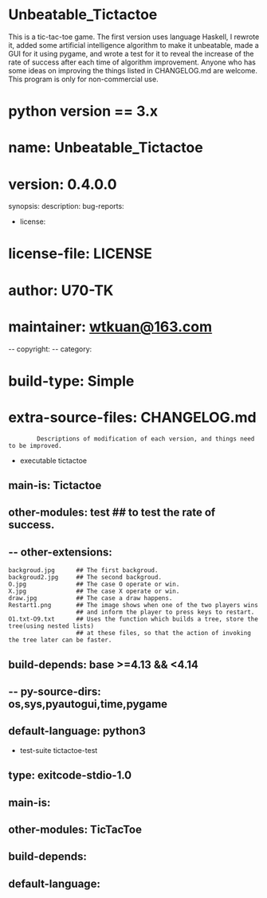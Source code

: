 # Unbeatable_Tictactoe
This is a tic-tac-toe game. The first version uses language Haskell, I rewrote it, added some artificial intelligence algorithm to make it unbeatable, made a GUI for it using pygame, and wrote a test for it to reveal the increase of the rate of success after each time of algorithm improvement. 
Anyone who has some ideas on improving the things listed in CHANGELOG.md are welcome. 
This program is only for non-commercial use.
# python version == 3.x

# name:                Unbeatable_Tictactoe
# version:             0.4.0.0
synopsis:
description:
bug-reports:
* license:
# license-file:        LICENSE
# author:              U70-TK
# maintainer:          wtkuan@163.com
-- copyright:
-- category:
# build-type:          Simple
# extra-source-files:  CHANGELOG.md    
            Descriptions of modification of each version, and things need to be improved.

* executable tictactoe
##  main-is:             Tictactoe
##  other-modules:       test     ## to test the rate of success. 
##  -- other-extensions:
    backgroud.jpg      ## The first backgroud.
    backgroud2.jpg     ## The second backgroud.
    O.jpg              ## The case O operate or win.
    X.jpg              ## The case X operate or win.
    draw.jpg           ## The case a draw happens.
    Restart1.png       ## The image shows when one of the two players wins 
                       ## and inform the player to press keys to restart. 
    O1.txt-O9.txt      ## Uses the function which builds a tree, store the tree(using nested lists)
                       ## at these files, so that the action of invoking the tree later can be faster. 
##  build-depends:       base >=4.13 && <4.14
##  -- py-source-dirs:  os,sys,pyautogui,time,pygame
##  default-language:    python3

* test-suite tictactoe-test
##  type:               exitcode-stdio-1.0
##  main-is:            
##  other-modules:      TicTacToe
##  build-depends:      
##  default-language: 	
